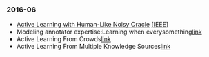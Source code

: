 
### 2016-06
* [Active Learning with Human-Like Noisy Oracle](https://github.com/ChenChengKuan/PaperNote/blob/master/notes/%20Active%20Learning%20with%20Human-Like%20Noisy%20Oracle.md) [[IEEE]](http://ieeexplore.ieee.org/xpls/abs_all.jsp?arnumber=5694041&tag=1)
* Modeling annotator expertise:Learning when everysomething[link](http://jmlr.csail.mit.edu/proceedings/papers/v9/yan10a/yan10a.pdf)
* Active Learning From Crowds[link](http://www.cs.columbia.edu/~prokofieva/CandidacyPapers/Yan_AL.pdf)
* Active Learning From Multiple Knowledge Sources[link](http://www.cs.columbia.edu/~prokofieva/CandidacyPapers/Yan_AL.pdf)
